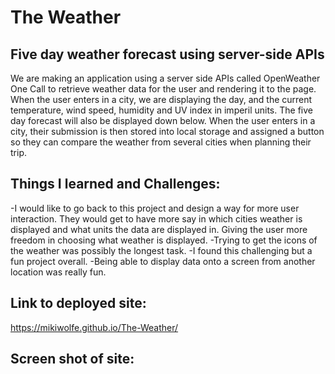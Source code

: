 # The Weather
## Five day weather forecast using server-side APIs 

We are making an application using a server side APIs called OpenWeather One Call to retrieve weather data for the user and rendering it to the page. When the user enters in a city, we are displaying the day, and the current temperature, wind speed, humidity and UV index in imperil units. The five day forecast will also be displayed down below. When the user enters in a city, their submission is then stored into local storage and assigned a button so they can compare the weather from several cities when planning their trip. 

## Things I learned and Challenges:
-I would like to go back to this project and design a way for more user interaction. They would get to have more say in which cities weather is displayed and what units the data are displayed in.  Giving the user more freedom in choosing what weather is displayed. 
-Trying to get the icons of the weather was possibly the longest task.
-I found this challenging but a fun project overall. 
-Being able to display data onto a screen from another location was really fun.  

## Link to deployed site:
 https://mikiwolfe.github.io/The-Weather/

 ## Screen shot of site:
